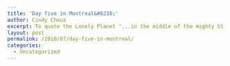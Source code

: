 ```yaml
---
title: 'Day five in Montreal&#8230;'
author: Cindy Choua
excerpt: To quote the Lonely Planet "...in the middle of the mighty St Lawrence, this alluring green space spreads across the Ile Sainte-Helene and Ile Notre-Dame...". Two islands made out of rubble from subway excavations and formerly the sight of the 196...
layout: post
permalink: /2010/07/day-five-in-montreal/
categories:
  - Uncategorized
---
```

